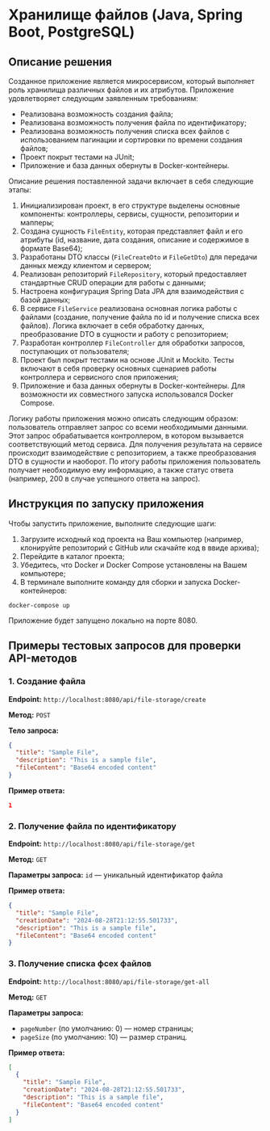 # Хранилище файлов (Java, Spring Boot, PostgreSQL)

## Описание решения

Созданное приложение является микросервисом, который выполняет роль хранилища различных файлов
и их атрибутов. Приложение удовлетворяет следующим заявленным требованиям:
- Реализована возможность создания файла;
- Реализована возможность получения файла по идентификатору;
- Реализована возможность получения списка всех файлов с использованием пагинации и 
сортировки по времени создания файлов;
- Проект покрыт тестами на JUnit;
- Приложение и база данных обернуты в Docker-контейнеры.

Описание решения поставленной задачи включает в себя следующие этапы:
1. Инициализирован проект, в его структуре выделены основные компоненты: контроллеры, 
сервисы, сущности, репозитории и мапперы;
2. Создана сущность `FileEntity`, которая представляет файл и его атрибуты (id, название, 
дата создания, описание и содержимое в формате Base64);
3. Разработаны DTO классы (`FileCreateDto` и `FileGetDto`) для передачи данных между клиентом 
и сервером;
4. Реализован репозиторий `FileRepository`, который предоставляет стандартные CRUD операции 
для работы с данными;
5. Настроена конфигурация Spring Data JPA для взаимодействия с базой данных;
6. В сервисе `FileService` реализована основная логика работы с файлами (создание, 
получение файла по id и получение списка всех файлов). Логика включает в себя 
обработку данных, преобразование DTO в сущности и работу с репозиторием;
7. Разработан контроллер `FileController` для обработки запросов, поступающих от пользователя;
8. Проект был покрыт тестами на основе JUnit и Mockito. Тесты включают в себя проверку основных 
сценариев работы контроллера и сервисного слоя приложения;
9. Приложение и база данных обернуты в Docker-контейнеры. Для возможности их совместного запуска 
использовался Docker Compose.

Логику работы приложения можно описать следующим образом: пользователь отправляет запрос со всеми
необходимыми данными. Этот запрос обрабатывается контроллером, в котором вызывается соответствующий
метод сервиса. Для получения результата на сервисе происходит взаимодействие с репозиторием, а также преобразования
DTO в сущности и наоборот. По итогу работы приложения пользователь получает необходимую ему информацию,
а также статус ответа (например, 200 в случае успешного ответа на запрос).

## Инструкция по запуску приложения

Чтобы запустить приложение, выполните следующие шаги:
1. Загрузите исходный код проекта на Ваш компьютер (например, клонируйте репозиторий с 
GitHub или скачайте код в ввиде архива);
2. Перейдите в каталог проекта;
3. Убедитесь, что Docker и Docker Compose установлены на Вашем компьютере;
4. В терминале выполните команду для сборки и запуска Docker-контейнеров:
```
docker-compose up
```
Приложение будет запущено локально на порте 8080.

## Примеры тестовых запросов для проверки API-методов

### 1. Создание файла

**Endpoint:** `http://localhost:8080/api/file-storage/create`

**Метод:** `POST`

**Тело запроса:**
```json
{
  "title": "Sample File",
  "description": "This is a sample file",
  "fileContent": "Base64 encoded content"
}
```

**Пример ответа:**
```json
1
```

### 2. Получение файла по идентификатору

**Endpoint:** `http://localhost:8080/api/file-storage/get`

**Метод:** `GET`

**Параметры запроса:** `id` — уникальный идентификатор файла

**Пример ответа:**
```json
{
  "title": "Sample File",
  "creationDate": "2024-08-28T21:12:55.501733",
  "description": "This is a sample file",
  "fileContent": "Base64 encoded content"
}
```

### 3. Получение списка фсех файлов

**Endpoint:** `http://localhost:8080/api/file-storage/get-all`

**Метод:** `GET`

**Параметры запроса:** 
- `pageNumber` (по умолчанию: 0) — номер страницы;
- `pageSize` (по умолчанию: 10) — размер страниц.

**Пример ответа:**
```json
[
  {
    "title": "Sample File",
    "creationDate": "2024-08-28T21:12:55.501733",
    "description": "This is a sample file",
    "fileContent": "Base64 encoded content"
  }
]
```